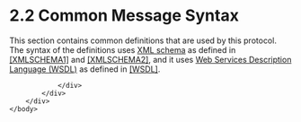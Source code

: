<html dir="LTR" xmlns:mshelp="http://msdn.microsoft.com/mshelp" xmlns:ddue="http://ddue.schemas.microsoft.com/authoring/2003/5" xmlns:xlink="http://www.w3.org/1999/xlink" xmlns:tool="http://www.microsoft.com/tooltip">
    <head>
        <meta http-equiv="Content-Type" content="text/html; CHARSET=utf-8"></meta>
        <meta name="save" content="history"></meta>
        <title>2.2 Common Message Syntax</title>
        <xml>
            <mshelp:toctitle title="2.2 Common Message Syntax"></mshelp:toctitle>
            <mshelp:rltitle title="[MS-SSMDSWS-15]: Common Message Syntax"></mshelp:rltitle>
            <mshelp:keyword index="A" term="62787330-9f40-4973-a147-5c32fdc2d5b9"></mshelp:keyword>
            <mshelp:attr name="DCSext.ContentType" value="open specification"></mshelp:attr>
            <mshelp:attr name="AssetID" value="62787330-9f40-4973-a147-5c32fdc2d5b9"></mshelp:attr>
            <mshelp:attr name="TopicType" value="kbRef"></mshelp:attr>
            <mshelp:attr name="DCSext.Title" value="[MS-SSMDSWS-15]: Common Message Syntax" />
        </xml>
    </head>
    <body>
        <div id="header">
            <h1 class="heading">2.2 Common Message Syntax</h1>
        </div>
        <div id="mainSection">
            <div id="mainBody">
                <div id="allHistory" class="saveHistory"></div>
                <div id="sectionSection0" class="section" name="collapseableSection">
                    

<p>This section contains common definitions that are used by
this protocol. The syntax of the definitions uses <a href="ad350219-f30b-4bac-99e5-6477986f9a7a.htm#gt_bd0ce6f9-c350-4900-827e-951265294067">XML schema</a> as defined in <a href="https://go.microsoft.com/fwlink/?LinkId=90608">[XMLSCHEMA1]</a> and <a href="https://go.microsoft.com/fwlink/?LinkId=90610">[XMLSCHEMA2]</a>, and it
uses <a href="ad350219-f30b-4bac-99e5-6477986f9a7a.htm#gt_5a824664-0858-4b09-b852-83baf4584efa">Web Services
Description Language (WSDL)</a> as defined in <a href="https://go.microsoft.com/fwlink/?LinkId=90577">[WSDL]</a>.</p>


                </div>
            </div>
        </div>
    </body>
</html>